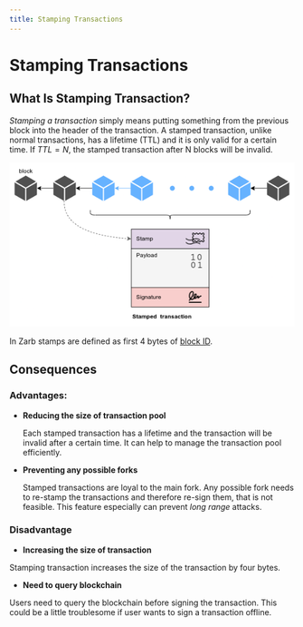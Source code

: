 ```yaml
---
title: Stamping Transactions
---
```


# Stamping Transactions

## What Is Stamping Transaction?

_Stamping a transaction_ simply means putting something from the previous block into the header of
the transaction. A stamped transaction, unlike normal transactions, has a lifetime (TTL) and it is
only valid for a certain time. If <span v-pre>$TTL = N$</span>, the stamped transaction after N
blocks will be invalid.

![Stamped transaction](../../assets/images/zarb_stamped_transaction.png)

In Zarb stamps are defined as first 4 bytes of [block ID](../basic/block#block-identifier).

## Consequences

### Advantages:

- **Reducing the size of transaction pool**

  Each stamped transaction has a lifetime and the transaction will be invalid after a certain time.
  It can help to manage the transaction pool efficiently.

- **Preventing any possible forks**

  Stamped transactions are loyal to the main fork. Any possible fork needs to re-stamp the
  transactions and therefore re-sign them, that is not feasible. This feature especially can
  prevent _long range_ attacks.

### Disadvantage

- **Increasing the size of transaction**

Stamping transaction increases the size of the transaction by four bytes.

- **Need to query blockchain**

Users need to query the blockchain before signing the transaction. This could be a little
troublesome if user wants to sign a transaction offline.
